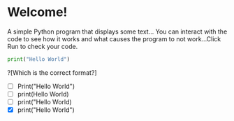 # Welcome!

A simple Python program that displays some text...
You can interact with the code to see how it works and what causes the program to not work...Click Run to check your code.

```python runnable
print("Hello World")
```
?[Which is the correct format?]
-[ ] Print("Hello World")
-[ ] print(Hello World)
-[ ] print("Hello World)
-[x] print("Hello World")
